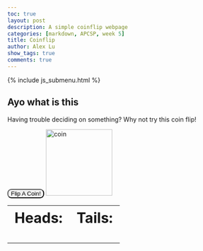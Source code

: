 ```yaml
---
toc: true
layout: post
description: A simple coinflip webpage
categories: [markdown, APCSP, week 5]
title: Coinflip
author: Alex Lu
show_tags: true
comments: true
---
```


{% include js_submenu.html %}

## Ayo what is this
Having trouble deciding on something? Why not try this coin flip!

<button onclick="coinFlip()" style="border-radius:9px">Flip A Coin!</button>
<image src="{{site.baseurl}}/images/placeholder.png" height="150" title="" alt="coin" id="result"></image>
<table>
    <tr>
        <th style="font-size:2em"><strong>Heads: </strong></th>
        <th style="font-size:2em"><strong>Tails: </strong></th>
    </tr>
    <tr>
        <td id="heads" style="font-size:5em; text-align:center"> </td>
        <td id="tails" style="font-size:5em; text-align:center"> </td>
    <tr>
</table>

<script>
    var heads = 0
    var tails = 0
    const headOrTails = ["Head", "Tails"]
    function coinFlip() {
        var index=Math.floor(Math.random() *2)
        console.log(headOrTails[index])
        if (headOrTails[index] == "Head") {
            heads++
            var file_name = "coin_heads.png"
        }
        else {
            tails++
            var file_name = "coin_tails.png"
        }
        document.getElementById("result").src = "{{site.baseurl}}/images/" + file_name
        document.getElementById("heads").innerHTML = "<strong>" + heads + "</strong>"
        document.getElementById("tails").innerHTML = "<strong>" + tails + "</strong>"
    }
</script>